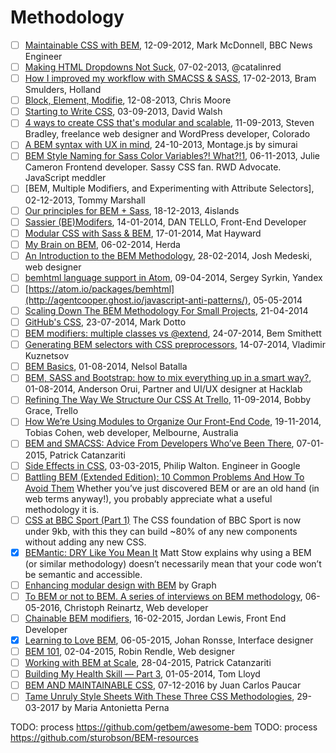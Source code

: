 # Methodology

* [ ] [Maintainable CSS with BEM](http://www.integralist.co.uk/posts/bem.html), 12-09-2012, Mark McDonnell, BBC News Engineer
* [ ] [Making HTML Dropdowns Not Suck](https://dzone.com/articles/making-html-dropdowns-not-suck), 07-02-2013, @catalinred
* [ ] [How I improved my workflow with SMACSS & SASS](http://bramsmulders.com/blog/how-i-improved-my-workflow-with-smacss-sass), 17-02-2013, Bram Smulders, Holland
* [ ] [Block, Element, Modifie](https://teamgaslight.com/blog/block-element-modifier), 12-08-2013, Chris Moore
* [ ] [Starting to Write CSS](https://davidwalsh.name/starting-css), 03-09-2013, David Walsh
* [ ] [4 ways to create CSS that's modular and scalable](http://www.creativebloq.com/css3/create-modular-and-scalable-css-9134351), 11-09-2013, Steven Bradley, freelance web designer and WordPress developer, Colorado
* [ ] [A BEM syntax with UX in mind](http://montagestudio.com/blog/2013/10/24/BEM-syntax-with-ux-in-mind/), 24-10-2013, Montage.js by simurai
* [ ] [BEM Style Naming for Sass Color Variables?! What?!1](http://www.juliecameron.com/blog/2013/11/06/bem-naming-for-sass-color-variables-what1/), 06-11-2013, Julie Cameron Frontend developer. Sassy CSS fan. RWD Advocate. JavaScript meddler
* [ ] [BEM, Multiple Modifiers, and Experimenting with Attribute Selectors], 02-12-2013, Tommy Marshall
* [ ] [Our principles for BEM + Sass](http://blog.14islands.com/post/70395374262/our-principles-for-bem-sass), 18-12-2013, 4islands
* [ ] [Sassier (BE)Modifers](https://www.viget.com/articles/bem-sass-modifiers), 14-01-2014, DAN TELLO, Front-End Developer
* [ ] [Modular CSS with Sass & BEM](http://mathayward.com/modular-css-with-sass-and-bem/), 17-01-2014, Mat Hayward
* [ ] [My Brain on BEM](http://www.herda.me/blog/my_brain_on_bem/), 06-02-2014, Herda
* [ ] [An Introduction to the BEM Methodology](http://webdesign.tutsplus.com/articles/an-introduction-to-the-bem-methodology--cms-19403), 28-02-2014, Josh Medeski, web designer
* [ ] [bemhtml language support in Atom](https://atom.io/packages/bemhtml), 09-04-2014, Sergey Syrkin, Yandex
* [ ] [https://atom.io/packages/bemhtml](http://agentcooper.ghost.io/javascript-anti-patterns/), 05-05-2014
* [ ] [Scaling Down The BEM Methodology For Small Projects](http://css-weekly.com/issue-120/), 21-04-2014
* [ ] [GitHub's CSS](http://markdotto.com/2014/07/23/githubs-css/), 23-07-2014, Mark Dotto
* [ ] [BEM modifiers: multiple classes vs @extend](https://www.bensmithett.com/bem-modifiers-multiple-classes-vs-extend/), 24-07-2014, Bem Smithett
* [ ] [Generating BEM selectors with CSS preprocessors](http://frontendbabel.info/articles/bem-with-css-preprocessors/), 14-07-2014, Vladimir Kuznetsov
* [ ] [BEM Basics](https://8thlight.com/blog/nelsol-batalla/2014/08/01/bem-basics.html), 01-08-2014, Nelsol Batalla
* [ ] [BEM, SASS and Bootstrap: how to mix everything up in a smart way?](https://medium.com/@andersonorui_/bem-sass-and-bootstrap-9f89dc07d20f#.5h6kvumkk), 01-08-2014, Anderson Orui, Partner and UI/UX designer at Hacklab
* [ ] [Refining The Way We Structure Our CSS At Trello](http://blog.trello.com/refining-the-way-we-structure-our-css-at-trello/), 11-09-2014, Bobby Grace, Trello
* [ ] [How We’re Using Modules to Organize Our Front-End Code](http://code.tutsplus.com/articles/how-were-using-modules-to-organize-our-front-end-code--cms-22702), 19-11-2014, Tobias Cohen, web developer, Melbourne, Australia
* [ ] [BEM and SMACSS: Advice From Developers Who’ve Been There](https://www.sitepoint.com/bem-smacss-advice-from-developers/), 07-01-2015, Patrick Catanzariti
* [ ] [Side Effects in CSS](https://philipwalton.com/articles/side-effects-in-css/), 03-03-2015, Philip Walton. Engineer in Google
* [ ] [Battling BEM (Extended Edition): 10 Common Problems And How To Avoid Them](https://www.smashingmagazine.com/2016/06/battling-bem-extended-edition-common-problems-and-how-to-avoid-them/) Whether you’ve just discovered BEM or are an old hand (in web terms anyway!), you probably appreciate what a useful methodology it is.
* [ ] [CSS at BBC Sport (Part 1)](https://medium.com/@shaunbent/css-at-bbc-sport-part-1-bab546184e66#.h32bnllba) The CSS foundation of BBC Sport is now under 9kb, with this they can build ~80% of any new components without adding any new CSS.
* [x] [BEMantic: DRY Like You Mean It](https://medium.com/@stowball/bemantic-dry-like-you-mean-it-133ea3843d98#.x8bmlhfy8) Matt Stow explains why using a BEM (or similar methodology) doesn’t necessarily mean that your code won’t be semantic and accessible.
* [ ] [Enhancing modular design with BEM](https://medium.com/@madebygraph/enhancing-modular-design-with-bem-139e6b1d5329#.9sbq7755c) by Graph
* [ ] [To BEM or not to BEM. A series of interviews on BEM methodology](http://www.didoo.net/to-bem-or-not-to-bem/01__interview-with--christoph__reinartz.html), 06-05-2016, Christoph Reinartz, Web developer
* [ ] [Chainable BEM modifiers](http://webuild.envato.com/blog/chainable-bem-modifiers/), 16-02-2015, Jordan Lewis, Front End Developer
* [x] [Learning to Love BEM](https://css-tricks.com/bem-101/), 06-05-2015, Johan Ronsse, Interface designer
* [ ] [BEM 101](https://css-tricks.com/bem-101/), 02-04-2015, Robin Rendle, Web designer
* [ ] [Working with BEM at Scale](https://www.sitepoint.com/working-bem-scale-advice-top-developers/), 28-04-2015, Patrick Catanzariti
* [ ] [Building My Health Skill — Part 3](http://bluegg.co.uk/blog/building-my-health-skills-part-3), 01-05-2014, Tom Lloyd
* [ ] [BEM AND MAINTAINABLE CSS](https://www.stackbuilders.com/news/bem-and-maintainable-css), 07-12-2016 by Juan Carlos Paucar
* [ ] [Tame Unruly Style Sheets With These Three CSS Methodologies](https://www.sitepoint.com/tame-unruly-style-sheets-three-css-architecture-methodologies/), 29-03-2017 by Maria Antonietta Perna

TODO: process https://github.com/getbem/awesome-bem
TODO: process https://github.com/sturobson/BEM-resources
